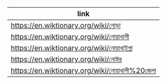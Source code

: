 |link|
|----|
|https://en.wiktionary.org/wiki/নোড়া|
|https://en.wiktionary.org/wiki/নোয়াখালী|
|https://en.wiktionary.org/wiki/নোয়াখাইল্লা|
|https://en.wiktionary.org/wiki/নোঈর|
|https://en.wiktionary.org/wiki/নোয়াখালী%20জেলা|
